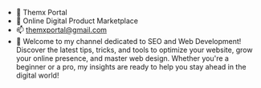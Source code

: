 - 👋 Themx Portal
- 👀 Online Digital Product Marketplace
- 📫 themxportal@gmail.com
- 💞️ Welcome to my channel dedicated to SEO and Web Development! Discover the latest tips, tricks, and tools to optimize your website, grow your online presence, and master web design. Whether you're a beginner or a pro, my insights are ready to help you stay ahead in the digital world!

<!---
themxportal is a ✨ special ✨ repository because its `README.md` (this file) appears on your GitHub profile.
You can click the Preview link to take a look at your changes.
--->
